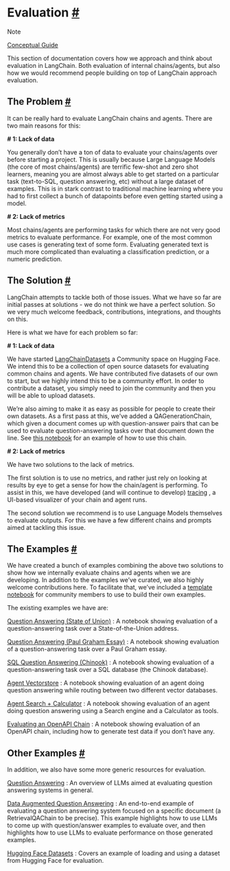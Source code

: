 


 Evaluation
 [#](#evaluation "Permalink to this headline")
===========================================================




 Note
 



[Conceptual Guide](https://docs.langchain.com/docs/use-cases/evaluation) 





 This section of documentation covers how we approach and think about evaluation in LangChain.
Both evaluation of internal chains/agents, but also how we would recommend people building on top of LangChain approach evaluation.
 




 The Problem
 [#](#the-problem "Permalink to this headline")
-------------------------------------------------------------



 It can be really hard to evaluate LangChain chains and agents.
There are two main reasons for this:
 



**# 1: Lack of data** 




 You generally don’t have a ton of data to evaluate your chains/agents over before starting a project.
This is usually because Large Language Models (the core of most chains/agents) are terrific few-shot and zero shot learners,
meaning you are almost always able to get started on a particular task (text-to-SQL, question answering, etc) without
a large dataset of examples.
This is in stark contrast to traditional machine learning where you had to first collect a bunch of datapoints
before even getting started using a model.
 



**# 2: Lack of metrics** 




 Most chains/agents are performing tasks for which there are not very good metrics to evaluate performance.
For example, one of the most common use cases is generating text of some form.
Evaluating generated text is much more complicated than evaluating a classification prediction, or a numeric prediction.
 





 The Solution
 [#](#the-solution "Permalink to this headline")
---------------------------------------------------------------



 LangChain attempts to tackle both of those issues.
What we have so far are initial passes at solutions - we do not think we have a perfect solution.
So we very much welcome feedback, contributions, integrations, and thoughts on this.
 



 Here is what we have for each problem so far:
 



**# 1: Lack of data** 




 We have started
 [LangChainDatasets](https://huggingface.co/LangChainDatasets) 
 a Community space on Hugging Face.
We intend this to be a collection of open source datasets for evaluating common chains and agents.
We have contributed five datasets of our own to start, but we highly intend this to be a community effort.
In order to contribute a dataset, you simply need to join the community and then you will be able to upload datasets.
 



 We’re also aiming to make it as easy as possible for people to create their own datasets.
As a first pass at this, we’ve added a QAGenerationChain, which given a document comes up
with question-answer pairs that can be used to evaluate question-answering tasks over that document down the line.
See
 [this notebook](./evaluation/qa_generation) 
 for an example of how to use this chain.
 



**# 2: Lack of metrics** 




 We have two solutions to the lack of metrics.
 



 The first solution is to use no metrics, and rather just rely on looking at results by eye to get a sense for how the chain/agent is performing.
To assist in this, we have developed (and will continue to develop)
 [tracing](../tracing) 
 , a UI-based visualizer of your chain and agent runs.
 



 The second solution we recommend is to use Language Models themselves to evaluate outputs.
For this we have a few different chains and prompts aimed at tackling this issue.
 





 The Examples
 [#](#the-examples "Permalink to this headline")
---------------------------------------------------------------



 We have created a bunch of examples combining the above two solutions to show how we internally evaluate chains and agents when we are developing.
In addition to the examples we’ve curated, we also highly welcome contributions here.
To facilitate that, we’ve included a
 [template notebook](./evaluation/benchmarking_template) 
 for community members to use to build their own examples.
 



 The existing examples we have are:
 



[Question Answering (State of Union)](./evaluation/qa_benchmarking_sota) 
 : A notebook showing evaluation of a question-answering task over a State-of-the-Union address.
 



[Question Answering (Paul Graham Essay)](./evaluation/qa_benchmarking_pg) 
 : A notebook showing evaluation of a question-answering task over a Paul Graham essay.
 



[SQL Question Answering (Chinook)](./evaluation/sql_qa_benchmarking_chinook) 
 : A notebook showing evaluation of a question-answering task over a SQL database (the Chinook database).
 



[Agent Vectorstore](./evaluation/agent_vectordb_sota_pg) 
 : A notebook showing evaluation of an agent doing question answering while routing between two different vector databases.
 



[Agent Search + Calculator](./evaluation/agent_benchmarking) 
 : A notebook showing evaluation of an agent doing question answering using a Search engine and a Calculator as tools.
 



[Evaluating an OpenAPI Chain](./evaluation/openapi_eval) 
 : A notebook showing evaluation of an OpenAPI chain, including how to generate test data if you don’t have any.
 





 Other Examples
 [#](#other-examples "Permalink to this headline")
-------------------------------------------------------------------



 In addition, we also have some more generic resources for evaluation.
 



[Question Answering](./evaluation/question_answering) 
 : An overview of LLMs aimed at evaluating question answering systems in general.
 



[Data Augmented Question Answering](./evaluation/data_augmented_question_answering) 
 : An end-to-end example of evaluating a question answering system focused on a specific document (a RetrievalQAChain to be precise). This example highlights how to use LLMs to come up with question/answer examples to evaluate over, and then highlights how to use LLMs to evaluate performance on those generated examples.
 



[Hugging Face Datasets](./evaluation/huggingface_datasets) 
 : Covers an example of loading and using a dataset from Hugging Face for evaluation.
 







